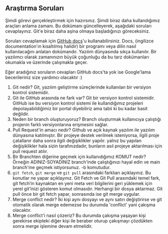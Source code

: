 ## Araştırma Soruları

Şimdi görevi gerçekleştirmek için hazırsınız. Şimdi biraz daha kullandığımız araçları anlama zamanı. Bu dokümanı güncelleyerek, aşağıdaki soruları cevaplayınız. Git'e biraz daha aşina olmaya başladığınızı göreceksiniz. 

Soruları cevaplamak için [GitHub docs](https://docs.github.com/en)'u kullanabilirsiniz. Docs, (ingilizce documentation'ın kısaltılmış halidir) bir programı veya dilin nasıl kullanılacağını anlatan dokümandır. Yazılım dünyasında sıkça kullanılır. Bir yazılımcı olarak zamanınızın büyük çoğunluğu da bu tarz dokümanları okumakla ve üzerinde çalışmakla geçer.

Eğer aradığınız soruların cevapları GitHub docs'ta yok ise Google'lama becerileriniz size yardımcı olacaktır :)

1. Git nedir? 
Git, yazılım geliştirme süreçlerinde kullanılan bir versiyon kontrol sistemidir.
2. Git ile GitHub arasında ne fark var?
Git bir versiyon kontrol sistemidir. GitHub ise bu versiyon kontrol sistemi ile kullandığımız projeleri depolayabildiğimiz bir portal diyebiliriz ama tabii ki bu kadar basit değildir.
3. Neden bir branch oluşturuyoruz? 
Branch oluşturmak kullanıcıya çalıştığı projenin farklı versiyonlarına erişmesini sağlar.
4. Pull Request'in amacı nedir?
Github ve açık kaynak yazılım ile yazılım dünyasına katılmıştır. Bir projeye destek verilmek isteniyorsa, ilgili proje çatallanır daha sonra ilgili değişiklikler yapılır. yalnız bu yapılan değişiklikler hala sizin tarafınızdadır, bunların asıl projeye aktarılması için pull request atılır.
5. Bir Branchten diğerine geçmek için kullanıdığımız KOMUT nedir? Örneğin ADINIZ-SOYADINIZ branch'inde çalıştığınızı hayal edin ve main branch'ine geçmek istiyorsunuz.
-b komutudur.
6. `git fetch`, `git merge` ve `git pull` arasındaki farklıarı açıklayınız. Bu konutlar ne yapar açıklayınız.
Git Fetch ve Git Pull arasındaki temel fark, git fetch’in kaynaktan en yeni meta veri bilgilerini geri yüklemek için yerel git’inizi gösteren komut olmasıdır. Herhangi bir dosya aktarmaz. Git pull önce bir git fetch yapar, sonrasında ise git merge uygular. 
7. Merge conflict nedir?
İki kişi aynı dosyayı ve aynı satırı değiştirirse ve git otomatik olarak merge edemezse bu durumda 'conflict' yani çakışma olacaktır.
8. Merge conflict'i nasıl çözeriz?
Bu durumda çakışma yaşayan kişi gerekirse ekipteki diğer kişi ile beraber oturup çakışmayı çözdükten sonra merge işlemine devam etmelidir.

